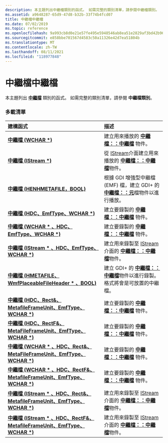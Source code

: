 ```yaml
---
description: 本主題列出中繼檔類別的函式。 如需完整的類別清單，請參閱中繼檔類別。
ms.assetid: a9648287-65d9-47d8-b32b-33f74b4fcd07
title: 中繼檔中繼檔
ms.date: 07/02/2019
ms.topic: reference
ms.openlocfilehash: 9a993cb8d0e21e57fe495e5948546ab8ea51e2829af3bd42b962a0be9408e419
ms.sourcegitcommit: e858bbe701567d4583c50a11326e42d7ea51804b
ms.translationtype: MT
ms.contentlocale: zh-TW
ms.lasthandoff: 08/11/2021
ms.locfileid: "118977848"
---
```

# <a name="metafilemetafile-constructors"></a>中繼檔中繼檔

本主題列出 [**中繼檔**](/windows/win32/api/gdiplusheaders/nl-gdiplusheaders-metafile) 類別的函式。 如需完整的類別清單，請參閱 **中繼檔類別**。

### <a name="overload-list"></a>多載清單



| 建構函式                                                                                                                                                                      | 描述                                                                                                                                                                                                                                                          |
|:---------------------------------------------------------------------------------------------------------------------------------------------------------------------------------|:---------------------------------------------------------------------------------------------------------------------------------------------------------------------------------------------------------------------------------------------------------------------|
| [**中繼檔 (WCHAR \*)**](/windows/win32/api/gdiplusheaders/nf-gdiplusheaders-metafile-metafile(inconstwchar))                                                                                                          | 建立用來播放的 [**中繼檔：：中繼檔**](/windows/win32/api/gdiplusheaders/nf-gdiplusheaders-metafile-metafile(inconstwchar)) 物件。<br/>                                                                                                                                                   |
| [**中繼檔 (IStream \*)**](/windows/win32/api/gdiplusheaders/nf-gdiplusheaders-metafile-metafile(inistream))                                                                                                          | 從 [IStream](/windows/win32/api/objidl/nn-objidl-istream)介面建立用來播放的 [**中繼檔：：中繼檔**](/windows/win32/api/gdiplusheaders/nf-gdiplusheaders-metafile-metafile(inistream))物件。<br/>                                                            |
| [**中繼檔 (HENHMETAFILE，BOOL)**](/windows/win32/api/gdiplusheaders/nf-gdiplusheaders-metafile-metafile(inhenhmetafile_inbool))                                                                                          | 根據 GDI 增強型中繼檔 (EMF) 檔，建立 GDI+ 的 [**中繼檔：：元**](/windows/win32/api/gdiplusheaders/nf-gdiplusheaders-metafile-metafile(inhenhmetafile_inbool))檔物件以進行播放。<br/>                                                                                            |
| [**中繼檔 (HDC、EmfType、WCHAR \*)**](/windows/win32/api/gdiplusheaders/nf-gdiplusheaders-metafile-metafile(inhdc_inemftype_inconstwchar))                                                                         | 建立要錄製的 [**中繼檔：：中繼檔**](/windows/win32/api/gdiplusheaders/nf-gdiplusheaders-metafile-metafile(inhdc_inemftype_inconstwchar)) 物件。<br/>                                                                                                                             |
| [**中繼檔 (WCHAR \* 、HDC、EmfType、WCHAR \*)**](/windows/win32/api/gdiplusheaders/nf-gdiplusheaders-metafile-metafile(inconstwchar_inhdc_inemftype_inconstwchar))                                                        | 建立要錄製的 [**中繼檔：：中繼檔**](/windows/win32/api/gdiplusheaders/nf-gdiplusheaders-metafile-metafile(inconstwchar_inhdc_inemftype_inconstwchar)) 物件。<br/>                                                                                                                    |
| [**中繼檔 (IStream \* 、HDC、EmfType、WCHAR \*)**](/windows/win32/api/gdiplusheaders/nf-gdiplusheaders-metafile-metafile(inistream_inhdc_inemftype_inconstwchar))                                                        | 建立用來錄製至 [IStream](/windows/win32/api/objidl/nn-objidl-istream)介面的 [**中繼檔：：中繼檔**](/windows/win32/api/gdiplusheaders/nf-gdiplusheaders-metafile-metafile(inistream_inhdc_inemftype_inconstwchar))物件。<br/>                               |
| [**中繼檔 (HMETAFILE、WmfPlaceableFileHeader \* 、BOOL)**](/windows/win32/api/gdiplusheaders/nf-gdiplusheaders-metafile-metafile(inhmetafile_inconstwmfplaceablefileheader_inbool))                                             | 建立 GDI+ 的 [**中繼檔：：中繼檔**](/windows/win32/api/gdiplusheaders/nf-gdiplusheaders-metafile-metafile(inhmetafile_inconstwmfplaceablefileheader_inbool))物件以進行錄製。 格式將會是可放置的中繼檔。<br/>                                                                          |
| [**中繼檔 (HDC、Rect&、MetafileFrameUnit、EmfType、WCHAR \*)**](/windows/win32/api/gdiplusheaders/nf-gdiplusheaders-metafile-metafile(inhdc_inconstrect__inmetafileframeunit_inemftype_inconstwchar))            | 建立要錄製的 [**中繼檔：：中繼檔**](/windows/win32/api/gdiplusheaders/nf-gdiplusheaders-metafile-metafile(inhdc_inconstrect__inmetafileframeunit_inemftype_inconstwchar)) 物件。<br/>                                                                                        |
| [**中繼檔 (HDC、RectF&、MetaFileFrameUnit、EmfType、WCHAR \*)**](/windows/win32/api/gdiplusheaders/nf-gdiplusheaders-metafile-metafile(inhdc_inconstrectf__inmetafileframeunit_inemftype_inconstwchar))           | 建立要錄製的 [**中繼檔：：中繼檔**](/windows/win32/api/gdiplusheaders/nf-gdiplusheaders-metafile-metafile(inhdc_inconstrectf__inmetafileframeunit_inemftype_inconstwchar)) 物件。<br/>                                                                                        |
| [**中繼檔 (WCHAR \* 、HDC、Rect&、MetaFileFrameUnit、EmfType、WCHAR \*)**](/windows/win32/api/gdiplusheaders/nf-gdiplusheaders-metafile-metafile(inconstwchar_inhdc_inconstrect__inmetafileframeunit_inemftype_inconstwchar))    | 建立要錄製的 [**中繼檔：：中繼檔**](/windows/win32/api/gdiplusheaders/nf-gdiplusheaders-metafile-metafile(inconstwchar_inhdc_inconstrect__inmetafileframeunit_inemftype_inconstwchar)) 物件。<br/>                                                                                        |
| [**中繼檔 (WCHAR \* 、HDC、RectF&、MetafileFrameUnit、EmfType、WCHAR \*)**](/windows/win32/api/gdiplusheaders/nf-gdiplusheaders-metafile-metafile(inconstwchar_inhdc_inconstrectf__inmetafileframeunit_inemftype_inconstwchar))   | 建立要錄製的 [**中繼檔：：中繼檔**](/windows/win32/api/gdiplusheaders/nf-gdiplusheaders-metafile-metafile(inconstwchar_inhdc_inconstrectf__inmetafileframeunit_inemftype_inconstwchar)) 物件。<br/>                                                                                        |
| [**中繼檔 (IStream \* 、HDC、Rect&、MetafileFrameUnit、EmfType、WCHAR \*)**](/windows/win32/api/gdiplusheaders/nf-gdiplusheaders-metafile-metafile(inistream_inhdc_inconstrect__inmetafileframeunit_inemftype_inconstwchar))  | 建立用來錄製至 [IStream](/windows/win32/api/objidl/nn-objidl-istream)介面的 [**中繼檔：：中繼檔**](/windows/win32/api/gdiplusheaders/nf-gdiplusheaders-metafile-metafile(inistream_inhdc_inconstrect__inmetafileframeunit_inemftype_inconstwchar))物件。<br/> |
| [**中繼檔 (IStream \* 、HDC、RectF&、MetafileFrameUnit、EmfType、WCHAR \*)**](/windows/win32/api/gdiplusheaders/nf-gdiplusheaders-metafile-metafile(inistream_inhdc_inconstrectf__inmetafileframeunit_inemftype_inconstwchar)) | 建立用來錄製至 [IStream](/windows/win32/api/objidl/nn-objidl-istream)介面的 [**中繼檔：：中繼檔**](/windows/win32/api/gdiplusheaders/nf-gdiplusheaders-metafile-metafile(inistream_inhdc_inconstrectf__inmetafileframeunit_inemftype_inconstwchar))物件。<br/> |



 

 
